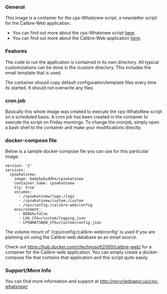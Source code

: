 ### General ###
This image is a container for the cps-Whatsnew script, a newsletter script for the Calibre-Web application.

+ You can find out more about the cps-Whatsnew script [here](https://github.com/bodybybuddha/cps-WhatsNew).
+ You can find out more about the Calibre-Web application [here](https://github.com/janeczku/calibre-web).

### Features ###
The code to run the application is contained in its own directory.  All typical customizations can be done in the /custom directory.  This includes the email template that is used.

The container should copy default configuration/template files every time its started.  It should not overwrite any files.

### cron job ###

Basically this whole image was created to execute the cps-WhatsNew script on a scheduled basis.  A cron job has been created in the container to execute the script on Friday mornings. To change the cronjob, simply open a bash shell to the container and make your modifications directly.

### docker-compose file ###
Below is a sample docker-compose file you can use for this particular image:
		
	version: '2'
	services:
	  cpswhatsnew:
	    image: bodybybuddha/cpswhatsnew
	    container_name: cpswhatsnew
	    tty: true
	    volumes:
	      - /cpswhatsnew/logs:/logs
	      - /cpswhatsnew/custom:/custom
	      - /cps/config:/calibre-web/config
	    environment:
	      - DEBUG=false
	      - LOG_CFG=/custom/logging.json
	      - CPSWHATSNEW_CFG=/custom/config.json

The volume mount of '/cps/config:/calibre-web/config' is used if you are planning on using the Calibre-web database as an email source. 

Check out https://hub.docker.com/r/technosoft2000/calibre-web/ for a container for the Calibre-web application. You can simply create a docker-compose file that contains that application and this script quite easily.

### Support/More Info ###
You can find more information and support at http://recycledpapyr.us/cps-whatsnew/
 
